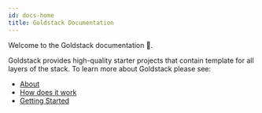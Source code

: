 ```yaml
---
id: docs-home
title: Goldstack Documentation
---
```


Welcome to the Goldstack documentation 👋.

Goldstack provides high-quality starter projects that contain template for all layers of the stack. To learn more about Goldstack please see:

- [About](./docs/goldstack/about)
- [How does it work](./docs/goldstack/how-does-it-work)
- [Getting Started](./docs/goldstack/getting-started)
